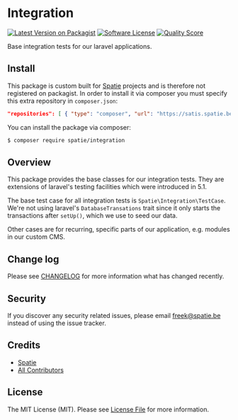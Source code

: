 # Integration

[![Latest Version on Packagist](https://img.shields.io/github/release/spatie-custom/integration.svg?style=flat-square)](https://packagist.org/packages/spatie-custom/integration)
[![Software License](https://img.shields.io/badge/license-MIT-brightgreen.svg?style=flat-square)](LICENSE.md)
[![Quality Score](https://img.shields.io/scrutinizer/g/spatie-custom/integration.svg?style=flat-square)](https://scrutinizer-ci.com/g/spatie-custom/integration)

Base integration tests for our laravel applications.

## Install

This package is custom built for [Spatie](https://spatie.be) projects and is therefore not registered on packagist. 
In order to install it via composer you must specify this extra repository in `composer.json`:

```json
"repositories": [ { "type": "composer", "url": "https://satis.spatie.be/" } ]
```

You can install the package via composer:
``` bash
$ composer require spatie/integration
```

## Overview

This package provides the base classes for our integration tests. They are extensions of laravel's testing facilities which were introduced in 5.1.

The base test case for all integration tests is `Spatie\Integration\TestCase`. We're not using laravel's `DatabaseTransations` trait since it only starts the transactions after `setUp()`, which we use to seed our data.

Other cases are for recurring, specific parts of our application, e.g. modules in our custom CMS.

## Change log

Please see [CHANGELOG](CHANGELOG.md) for more information what has changed recently.

## Security

If you discover any security related issues, please email freek@spatie.be instead of using the issue tracker.

## Credits

- [Spatie](https://github.com/spatie)
- [All Contributors](../../contributors)

## License

The MIT License (MIT). Please see [License File](LICENSE.md) for more information.
